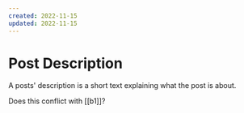 ```yaml
---
created: 2022-11-15
updated: 2022-11-15
---
```

# Post Description

A posts' description is a short text explaining what the post is about.

Does this conflict with [[b1]]?
